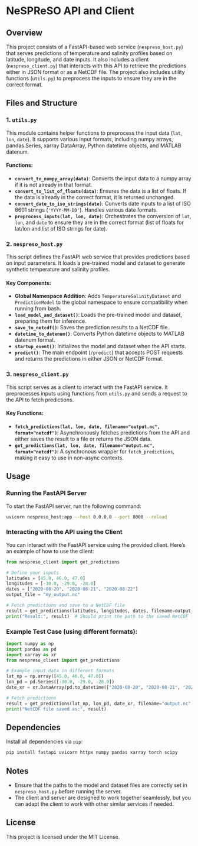 # NeSPReSO API and Client

## Overview

This project consists of a FastAPI-based web service (`nespreso_host.py`) that serves predictions of temperature and salinity profiles based on latitude, longitude, and date inputs. It also includes a client (`nespreso_client.py`) that interacts with this API to retrieve the predictions either in JSON format or as a NetCDF file. The project also includes utility functions (`utils.py`) to preprocess the inputs to ensure they are in the correct format.

## Files and Structure

### 1. `utils.py`

This module contains helper functions to preprocess the input data (`lat`, `lon`, `date`). It supports various input formats, including numpy arrays, pandas Series, xarray DataArray, Python datetime objects, and MATLAB datenum.

#### Functions:

- **`convert_to_numpy_array(data)`**: Converts the input data to a numpy array if it is not already in that format.
- **`convert_to_list_of_floats(data)`**: Ensures the data is a list of floats. If the data is already in the correct format, it is returned unchanged.
- **`convert_date_to_iso_strings(date)`**: Converts date inputs to a list of ISO 8601 strings (`'YYYY-MM-DD'`). Handles various date formats.
- **`preprocess_inputs(lat, lon, date)`**: Orchestrates the conversion of `lat`, `lon`, and `date` to ensure they are in the correct format (list of floats for lat/lon and list of ISO strings for date).

### 2. `nespreso_host.py`

This script defines the FastAPI web service that provides predictions based on input parameters. It loads a pre-trained model and dataset to generate synthetic temperature and salinity profiles.

#### Key Components:

- **Global Namespace Addition**: Adds `TemperatureSalinityDataset` and `PredictionModel` to the global namespace to ensure compatibility when running from bash.
- **`load_model_and_dataset()`**: Loads the pre-trained model and dataset, preparing them for inference.
- **`save_to_netcdf()`**: Saves the prediction results to a NetCDF file.
- **`datetime_to_datenum()`**: Converts Python datetime objects to MATLAB datenum format.
- **`startup_event()`**: Initializes the model and dataset when the API starts.
- **`predict()`**: The main endpoint (`/predict`) that accepts POST requests and returns the predictions in either JSON or NetCDF format.

### 3. `nespreso_client.py`

This script serves as a client to interact with the FastAPI service. It preprocesses inputs using functions from `utils.py` and sends a request to the API to fetch predictions.

#### Key Functions:

- **`fetch_predictions(lat, lon, date, filename="output.nc", format="netcdf")`**: Asynchronously fetches predictions from the API and either saves the result to a file or returns the JSON data.
- **`get_predictions(lat, lon, date, filename="output.nc", format="netcdf")`**: A synchronous wrapper for `fetch_predictions`, making it easy to use in non-async contexts.

## Usage

### Running the FastAPI Server

To start the FastAPI server, run the following command:

```bash
uvicorn nespreso_host:app --host 0.0.0.0 --port 8000 --reload
```

### Interacting with the API using the Client

You can interact with the FastAPI service using the provided client. Here’s an example of how to use the client:

```python
from nespreso_client import get_predictions

# Define your inputs
latitudes = [45.0, 46.0, 47.0]
longitudes = [-30.0, -29.0, -28.0]
dates = ["2020-08-20", "2020-08-21", "2020-08-22"]
output_file = "my_output.nc"

# Fetch predictions and save to a NetCDF file
result = get_predictions(latitudes, longitudes, dates, filename=output_file, format="netcdf")
print("Result:", result)  # Should print the path to the saved NetCDF file
```

### Example Test Case (using different formats):

```python
import numpy as np
import pandas as pd
import xarray as xr
from nespreso_client import get_predictions

# Example input data in different formats
lat_np = np.array([45.0, 46.0, 47.0])
lon_pd = pd.Series([-30.0, -29.0, -28.0])
date_xr = xr.DataArray(pd.to_datetime(["2020-08-20", "2020-08-21", "2020-08-22"]))

# Fetch predictions
result = get_predictions(lat_np, lon_pd, date_xr, filename="output.nc", format="netcdf")
print("NetCDF file saved as:", result)
```

## Dependencies

Install all dependencies via `pip`:

```bash
pip install fastapi uvicorn httpx numpy pandas xarray torch scipy
```

## Notes

* Ensure that the paths to the model and dataset files are correctly set in `nespreso_host.py` before running the server.
* The client and server are designed to work together seamlessly, but you can adapt the client to work with other similar services if needed.

## License

This project is licensed under the MIT License.
